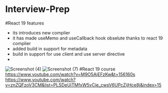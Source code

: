 # Interview-Prep
#React 19  features
- its introduces new complier 
- it has made useMemo and useCallback hook obselute thanks to react 19 complier
-  added build in support for metadata
-  build in support for  use client and use server directive
-  
![Screenshot (4)](https://github.com/user-attachments/assets/83019986-dac0-44dd-892f-d56c7685a71f)
![Screenshot (7)](https://github.com/user-attachments/assets/0fcda7db-3357-4e29-ab46-4337ae9fe3e8)
#React 19 course
https://www.youtube.com/watch?v=M9O5AjEFzKw&t=156160s
https://www.youtube.com/watch?v=znZQFzoV3CM&list=PLSDeUiTMfxW5vCie_cwsV6UPcZijHce8j&index=15
